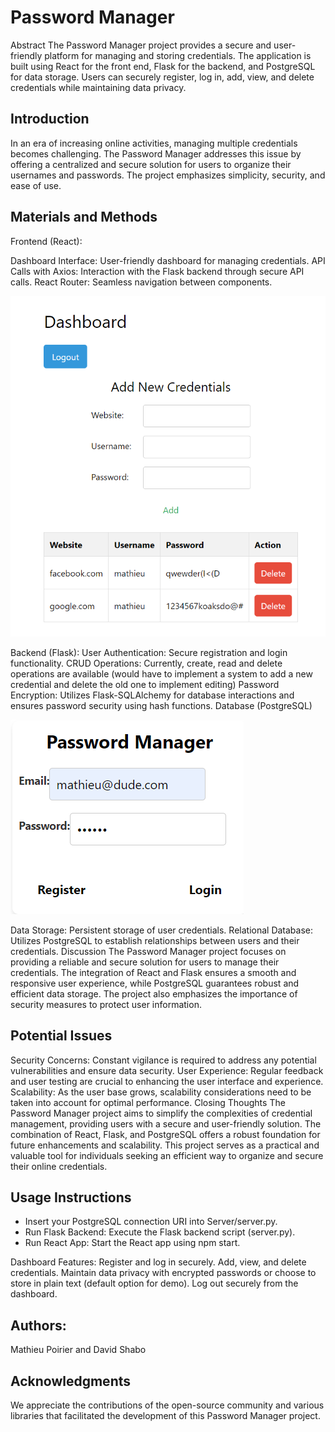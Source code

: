 # Password Manager
Abstract
The Password Manager project provides a secure and user-friendly platform for managing and storing credentials. The application is built using React for the front end, Flask for the backend, and PostgreSQL for data storage. Users can securely register, log in, add, view, and delete credentials while maintaining data privacy.

## Introduction
In an era of increasing online activities, managing multiple credentials becomes challenging. The Password Manager addresses this issue by offering a centralized and secure solution for users to organize their usernames and passwords. The project emphasizes simplicity, security, and ease of use.

## Materials and Methods
Frontend (React):

Dashboard Interface: User-friendly dashboard for managing credentials.
API Calls with Axios: Interaction with the Flask backend through secure API calls.
React Router: Seamless navigation between components.

![Screenshot](./Images/sc1.png)

Backend (Flask):
User Authentication: Secure registration and login functionality.
CRUD Operations: Currently, create, read and delete operations are available (would have to implement a system to add a new credential and delete the old one to implement editing)
Password Encryption: Utilizes Flask-SQLAlchemy for database interactions and ensures password security using hash functions.
Database (PostgreSQL)

![Screenshot](./Images/sc2.png)

Data Storage: Persistent storage of user credentials.
Relational Database: Utilizes PostgreSQL to establish relationships between users and their credentials.
Discussion
The Password Manager project focuses on providing a reliable and secure solution for users to manage their credentials. The integration of React and Flask ensures a smooth and responsive user experience, while PostgreSQL guarantees robust and efficient data storage. The project also emphasizes the importance of security measures to protect user information.

## Potential Issues
Security Concerns: Constant vigilance is required to address any potential vulnerabilities and ensure data security.
User Experience: Regular feedback and user testing are crucial to enhancing the user interface and experience.
Scalability: As the user base grows, scalability considerations need to be taken into account for optimal performance.
Closing Thoughts
The Password Manager project aims to simplify the complexities of credential management, providing users with a secure and user-friendly solution. The combination of React, Flask, and PostgreSQL offers a robust foundation for future enhancements and scalability. This project serves as a practical and valuable tool for individuals seeking an efficient way to organize and secure their online credentials.

## Usage Instructions
- Insert your PostgreSQL connection URI into Server/server.py.
- Run Flask Backend: Execute the Flask backend script (server.py).
- Run React App: Start the React app using npm start.

Dashboard Features:
Register and log in securely.
Add, view, and delete credentials.
Maintain data privacy with encrypted passwords or choose to store in plain text (default option for demo).
Log out securely from the dashboard.

## Authors:
Mathieu Poirier and David Shabo 

## Acknowledgments
We appreciate the contributions of the open-source community and various libraries that facilitated the development of this Password Manager project.
